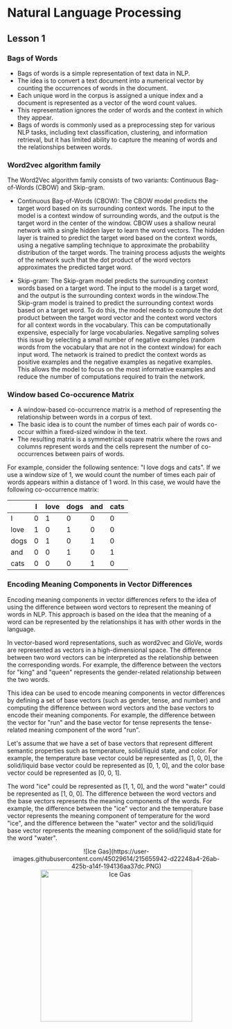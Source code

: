 # Natural Language Processing
## Lesson 1

<h3> Bags of Words </h3>

* Bags of words is a simple representation of text data in NLP. 
* The idea is to convert a text document into a numerical vector by counting the occurrences of words in the document.
* Each unique word in the corpus is assigned a unique index and a document is represented as a vector of the word count values.
* This representation ignores the order of words and the context in which they appear.
* Bags of words is commonly used as a preprocessing step for various NLP tasks, including text classification, clustering, and information retrieval, but it has limited ability to capture the meaning of words and the relationships between words.

<h3> Word2vec algorithm family </h3> The Word2Vec algorithm family consists of two variants: Continuous Bag-of-Words (CBOW) and Skip-gram.

* Continuous Bag-of-Words (CBOW): The CBOW model predicts the target word based on its surrounding context words. The input to the model is a context window of surrounding words, and the output is the target word in the center of the window. CBOW uses a shallow neural network with a single hidden layer to learn the word vectors. The hidden layer is trained to predict the target word based on the context words, using a negative sampling technique to approximate the probability distribution of the target words. The training process adjusts the weights of the network such that the dot product of the word vectors approximates the predicted target word.

* Skip-gram: The Skip-gram model predicts the surrounding context words based on a target word. The input to the model is a target word, and the output is the surrounding context words in the window.The Skip-gram model is trained to predict the surrounding context words based on a target word. To do this, the model needs to compute the dot product between the target word vector and the context word vectors for all context words in the vocabulary. This can be computationally expensive, especially for large vocabularies. Negative sampling solves this issue by selecting a small number of negative examples (random words from the vocabulary that are not in the context window) for each input word. The network is trained to predict the context words as positive examples and the negative examples as negative examples. This allows the model to focus on the most informative examples and reduce the number of computations required to train the network.

<h3> Window based Co-occurence Matrix </h3> 

* A window-based co-occurrence matrix is a method of representing the relationship between words in a corpus of text.
* The basic idea is to count the number of times each pair of words co-occur within a fixed-sized window in the text.
* The resulting matrix is a symmetrical square matrix where the rows and columns represent words and the cells represent the number of co-occurrences between pairs of words.

For example, consider the following sentence: "I love dogs and cats". If we use a window size of 1, we would count the number of times each pair of words appears within a distance of 1 word. In this case, we would have the following co-occurrence matrix:

<table><thead><tr><th></th><th>I</th><th>love</th><th>dogs</th><th>and</th><th>cats</th></tr></thead><tbody><tr><td>I</td><td>0</td><td>1</td><td>0</td><td>0</td><td>0</td></tr><tr><td>love</td><td>1</td><td>0</td><td>1</td><td>0</td><td>0</td></tr><tr><td>dogs</td><td>0</td><td>1</td><td>0</td><td>1</td><td>0</td></tr><tr><td>and</td><td>0</td><td>0</td><td>1</td><td>0</td><td>1</td></tr><tr><td>cats</td><td>0</td><td>0</td><td>0</td><td>1</td><td>0</td></tr></tbody></table>

<h3> Encoding Meaning Components in Vector Differences </h3> Encoding meaning components in vector differences refers to the idea of using the difference between word vectors to represent the meaning of words in NLP. This approach is based on the idea that the meaning of a word can be represented by the relationships it has with other words in the language.

In vector-based word representations, such as word2vec and GloVe, words are represented as vectors in a high-dimensional space. The difference between two word vectors can be interpreted as the relationship between the corresponding words. For example, the difference between the vectors for "king" and "queen" represents the gender-related relationship between the two words.

This idea can be used to encode meaning components in vector differences by defining a set of base vectors (such as gender, tense, and number) and computing the difference between word vectors and the base vectors to encode their meaning components. For example, the difference between the vector for "run" and the base vector for tense represents the tense-related meaning component of the word "run".

Let's assume that we have a set of base vectors that represent different semantic properties such as temperature, solid/liquid state, and color. For example, the temperature base vector could be represented as [1, 0, 0], the solid/liquid base vector could be represented as [0, 1, 0], and the color base vector could be represented as [0, 0, 1].

The word "ice" could be represented as [1, 1, 0], and the word "water" could be represented as [1, 0, 0]. The difference between the word vectors and the base vectors represents the meaning components of the words. For example, the difference between the "ice" vector and the temperature base vector represents the meaning component of temperature for the word "ice", and the difference between the "water" vector and the solid/liquid base vector represents the meaning component of the solid/liquid state for the word "water".

<p align="center">
![Ice Gas](https://user-images.githubusercontent.com/45029614/215655942-d22248a4-26ab-425b-a14f-194136aa37dc.PNG)

  <img src= "https://user-images.githubusercontent.com/45029614/215655942-d22248a4-26ab-425b-a14f-194136aa37dc.PNG" width="350" title="Ice Gas">
</p>


